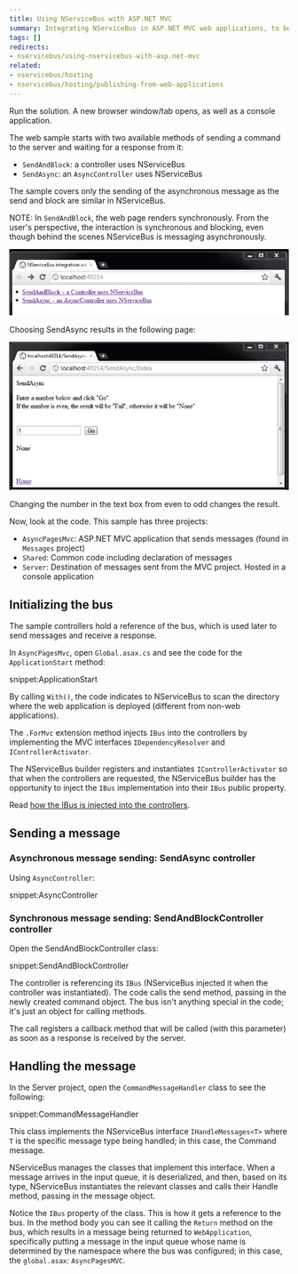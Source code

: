 ```yaml
---
title: Using NServiceBus with ASP.NET MVC
summary: Integrating NServiceBus in ASP.NET MVC web applications, to be able to send messages from the website.
tags: []
redirects:
- nservicebus/using-nservicebus-with-asp.net-mvc
related:
- nservicebus/hosting
- nservicebus/hosting/publishing-from-web-applications
---
```


Run the solution. A new browser window/tab opens, as well as a console application.

The web sample starts with two available methods of sending a command to the server and waiting for a response from it:

-   `SendAndBlock`: a controller uses NServiceBus
-   `SendAsync`: an `AsyncController` uses NServiceBus

The sample covers only the sending of the asynchronous message as the send and block are similar in NServiceBus.

NOTE: In `SendAndBlock`, the web page renders synchronously. From the user's perspective, the interaction is synchronous and blocking, even though behind the scenes NServiceBus is messaging asynchronously.

![AsyncPages Asp.Net Mvc sample running](async-pages-mvc-selecting-blocking-method.png "AsyncPages Asp.Net Mvc sample running")

Choosing SendAsync results in the following page:

![AsyncPages Asp.Net Mvc sample running](async-pages-mvc-running.png "AsyncPages Asp.Net Mvc sample running")

Changing the number in the text box from even to odd changes the result.

Now, look at the code. This sample has three projects:

-   `AsyncPagesMvc`: ASP.NET MVC application that sends messages (found in `Messages` project)
-   `Shared`: Common code including declaration of messages
-   `Server`: Destination of messages sent from the MVC  project. Hosted in a console application

## Initializing the bus

The sample controllers hold a reference of the bus, which is used later to send messages and receive a response.

In `AsyncPagesMvc`, open `Global.asax.cs` and see the code for the `ApplicationStart` method:

snippet:ApplicationStart

By calling `With()`, the code indicates to NServiceBus to scan the directory where the web application is deployed (different from non-web applications).

The `.ForMvc` extension method injects `IBus` into the controllers by implementing the MVC interfaces `IDependencyResolver` and `IControllerActivator`.

The NServiceBus builder registers and instantiates `IControllerActivator` so that when the controllers are requested, the NServiceBus builder has the opportunity to inject the `IBus` implementation into their `IBus` public property.

Read [how the IBus is injected into the controllers](/samples/web/asp-mvc-injecting-bus/).

## Sending a message

### Asynchronous message sending: SendAsync controller

Using `AsyncController`:

snippet:AsyncController

### Synchronous message sending: SendAndBlockController controller

Open the SendAndBlockController class:

snippet:SendAndBlockController

The controller is referencing its `IBus` (NServiceBus injected it when the controller was instantiated). The code calls the send method, passing in the newly created command object. The bus isn't anything special in the code; it's just an object for calling methods.

The call registers a callback method that will be called (with this parameter) as soon as a response is received by the server.

## Handling the message

In the Server project, open the `CommandMessageHandler` class to see the following:

snippet:CommandMessageHandler

This class implements the NServiceBus interface `IHandleMessages<T>` where `T` is the specific message type being handled; in this case, the Command message.

NServiceBus manages the classes that implement this interface. When a message arrives in the input queue, it is deserialized, and then, based on its type, NServiceBus instantiates the relevant classes and calls their Handle method, passing in the message object.

Notice the `IBus` property of the class. This is how it gets a reference to the bus. In the method body you can see it calling the `Return` method on the bus, which results in a message being returned to `WebApplication`, specifically putting a message in the input queue whose name is determined by the namespace where the bus was configured; in this case, the `global.asax`: `AsyncPagesMVC`.
